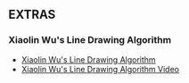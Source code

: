 ## EXTRAS

### Xiaolin Wu's Line Drawing Algorithm
- [Xiaolin Wu's Line Drawing Algorithm](https://iq.opengenus.org/xiaolin-wu-line-drawing-algorithm/)
- [Xiaolin Wu's Line Drawing Algorithm Video](https://www.youtube.com/watch?v=8gIhNSAXYcQ)